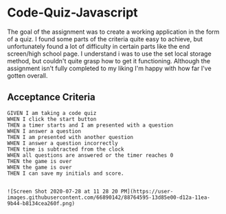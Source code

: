 # Code-Quiz-Javascript
The goal of the assignment was to create a working application in the form of a quiz. I found some parts of the criteria quite easy to achieve, but unfortunately found a lot of difficulty in certain parts like the end screen/high school page. I understand i was to use the set local storage method, but couldn't quite grasp how to get it functioning. Although the assignment isn't fully completed to my liking I'm happy with how far I've gotten overall. 



## Acceptance Criteria

```
GIVEN I am taking a code quiz
WHEN I click the start button
THEN a timer starts and I am presented with a question
WHEN I answer a question
THEN I am presented with another question
WHEN I answer a question incorrectly
THEN time is subtracted from the clock
WHEN all questions are answered or the timer reaches 0
THEN the game is over
WHEN the game is over
THEN I can save my initials and score.


![Screen Shot 2020-07-28 at 11 28 20 PM](https://user-images.githubusercontent.com/66890142/88764595-13d85e00-d12a-11ea-9b44-b8134cea260f.png)
